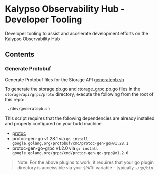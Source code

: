 # Kalypso Observability Hub - Developer Tooling

Developer tooling to assist and accelerate development efforts on the Kalypso Observability Hub

## Contents

### Generate Protobuf

Generate Protobuf files for the Storage API [generatepb.sh](./generatepb.sh)

To generate the storage.pb.go and storage_grpc.pb.go files in the `storage/api/grpc/proto` directory, execute the following from the root of this repo:

```sh
 ./dev/generatepb.sh
 ```

This script requires that the following dependencies are already installed and properly configured on your build machine

* [protoc](https://grpc.io/docs/protoc-installation/)
* protoc-gen-go v1.28.1 via `go install google.golang.org/protobuf/cmd/protoc-gen-go@v1.28.1`
* protoc-gen-go-grpc v1.2.0 via `go install google.golang.org/grpc/cmd/protoc-gen-go-grpc@v1.2.0`

> Note: For the above plugins to work, it requires that your go plugin directory is acceissible via your `$PATH` variable - typically `~/go/bin`
